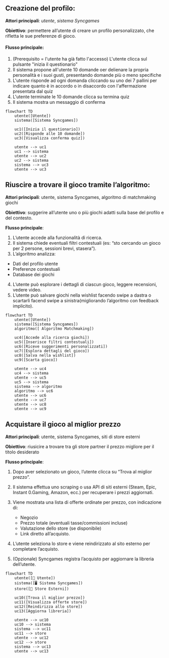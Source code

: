 ## Creazione del profilo:

**Attori principali**: *utente*, *sistema Syncgames*

**Obiettivo**: permettere all’utente di creare un profilo personalizzato, che rifletta le sue preferenze di gioco.

#### Flusso principale:

1. (Prerequisito = l'utente ha già fatto l'accesso) L'utente clicca sul pulsante "inizia il questionario"
2. Il sistema propone all'utente 10 domande oer delienare la propria personalità e i suoi gusti, presentando domande più o meno specifiche 
3. L'utente risponde ad ogni domanda cliccando su uno dei 7 pallini per indicare quanto è in accordo o in disaccordo con l'affermazione presentata dal quiz
4. L'utente terminate le 10 domande clicca su termina quiz
5. Il sistema mostra un messaggio di conferma 

```mermaid
flowchart TD
    utente([Utente])
    sistema([Sistema Syncgames])

    uc1([Inizia il questionario])
    uc2([Risponde alle 10 domande])
    uc3([Visualizza conferma quiz])

    utente --> uc1
    uc1 --> sistema
    utente --> uc2
    uc2 --> sistema
    sistema --> uc3
    utente --> uc3
```

## Riuscire a trovare il gioco tramite l’algoritmo:

**Attori principali**: utente, sistema Syncgames, algoritmo di matchmaking giochi

**Obiettivo**: suggerire all’utente uno o più giochi adatti sulla base del profilo e del contesto.

**Flusso principale**: 
1. L’utente accede alla funzionalità di ricerca.
2. Il sistema chiede eventuali filtri contestuali (es: “sto cercando un gioco per 2 persone, sessioni brevi, stasera”).
3. L’algoritmo analizza:
 * Dati del profilo utente
 * Preferenze contestuali
 * Database dei giochi
4. L’utente può esplorare i dettagli di ciascun gioco, leggere recensioni, vedere video.
5. L’utente può salvare giochi nella wishlist facendo swipe a dastra o scartarli facend swipe a sinistra(migliorando l’algoritmo con feedback implicito).

```mermaid
flowchart TD
    utente([Utente])
    sistema([Sistema Syncgames])
    algoritmo([ Algoritmo Matchmaking])

    uc4([Accede alla ricerca giochi])
    uc5([Inserisce filtri contestuali])
    uc6([Riceve suggerimenti personalizzati])
    uc7([Esplora dettagli del gioco])
    uc8([Salva nella wishlist])
    uc9([Scarta gioco])

    utente --> uc4
    uc4 --> sistema
    utente --> uc5
    uc5 --> sistema
    sistema --> algoritmo
    algoritmo --> uc6
    utente --> uc6
    utente --> uc7
    utente --> uc8
    utente --> uc9
```

## Acquistare il gioco al miglior prezzo

**Attori principali**: utente, sistema Syncgames, siti di store esterni 

**Obiettivo**: riusicire a trovare tra gli store partner il prezzo migliore per il titolo desiderato

**Flusso principale**:

1. Dopo aver selezionato un gioco, l’utente clicca su “Trova al miglior prezzo”.
2. Il sistema effettua uno scraping o usa API di siti esterni (Steam, Epic, Instant 0.Gaming, Amazon, ecc.) per recuperare i prezzi aggiornati.
3. Viene mostrata una lista di offerte ordinate per prezzo, con indicazione di:

    * Negozio
    * Prezzo totale (eventuali tasse/commissioni incluse)
    * Valutazione dello store (se disponibile)
    * Link diretto all’acquisto.

4. L’utente seleziona lo store e viene reindirizzato al sito esterno per completare l’acquisto.
5. (Opzionale) Syncgames registra l’acquisto per aggiornare la libreria dell’utente.

```mermaid
flowchart TD
    utente([👤 Utente])
    sistema([🖥️ Sistema Syncgames])
    store([🏬 Store Esterni])

    uc10([Trova il miglior prezzo])
    uc11([Visualizza offerte store])
    uc12([Reindirizza allo store])
    uc13([Aggiorna libreria])

    utente --> uc10
    uc10 --> sistema
    sistema --> uc11
    uc11 --> store
    utente --> uc12
    uc12 --> store
    sistema --> uc13
    utente --> uc13
```